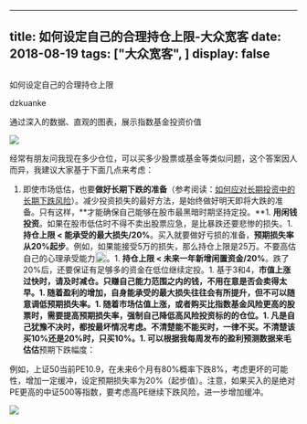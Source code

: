 
---
title:   如何设定自己的合理持仓上限-大众宽客
date: 2018-08-19
tags: ["大众宽客", ]
display: false
---


## 



如何设定自己的合理持仓上限




dzkuanke




通过深入的数据、直观的图表，展示指数基金投资价值


<img class="" data-copyright="0" data-ratio="0.7491666666666666" data-s="300,640" src="https://mmbiz.qpic.cn/mmbiz_jpg/PKw3FQPmhIj10VqnUZkAloicyqVZJOnuMlNf7EkdYAkYcFe3JKHyUSyOL10Tib91SAVXtaPqVLkDuichBTibfjVjpg/640?wx_fmt=jpeg" data-type="jpeg" data-w="1200" style=""/>



经常有朋友问我现在多少仓位，可以买多少股票或基金等类似问题，这个答案因人而异，我建议大家基于下面几点来考虑：


1. 即使市场低估，也要**做好长期下跌的准备**（参考阅读：[如何应对长期投资中的长期下跌风险](http://mp.weixin.qq.com/s?__biz=MzAwMTc1MDcwNw==&amp;mid=2648272839&amp;idx=1&amp;sn=1a5a3ef8d64854d2295ab552eb46bee2&amp;chksm=82f92c1bb58ea50d7fa08b67e587847451caa1d8a2be8d3c4506a0d11c47e6b96c9903ddec60&amp;scene=21#wechat_redirect)）。减少投资损失的最好方法，是始终做好明天即将大跌的准备。只有这样，**才能确保自己能够在股市最黑暗时期坚持定投。**1. **用闲钱投资**。如果在股市低估时不得不卖出股票应急，是比暴跌还要悲惨的损失。1. **持仓上限 &lt; 能承受的最大损失/20%**。买入就要做好亏损的准备，**预期损失率从20%起步**。例如，如果能接受5万的损失，那么持仓上限是25万。不要高估自己的心理承受能力<img src="https://res.wx.qq.com/mpres/htmledition/images/icon/common/emotion_panel/emoji_wx/2_05.png" data-ratio="1" data-w="20" style="display:inline-block;width:20px;vertical-align:text-bottom;"/>。1. **持仓上限 &lt; 未来一年新增闲置资金/20%**。跌了20%后，还要保证有足够多的资金在低位继续定投。1. 基于3和4，**市值上涨过快时，请及时减仓。**只赚自己能力范围之内的钱，不用在意是否会卖得太早。1. 随着盈利的增加，自身能承受的最大损失往往会有所提升，但不可以随意调低预期损失率。1. 随着市场估值上涨，或者购买比指数基金风险更高的股票时，需要提高预期损失率，强制自己降低高风险投资标的的仓位。1. 凡是自己犹豫不决时，都按最坏情况考虑。不清楚能不能买时，一律不买。不清楚该买10%还是20%时，只买10%。1. 可以根据我每周发布的盈利预测数据来**毛估估**预期下跌幅度：


例如，上证50当前PE10.9，在未来6个月有80%概率下跌8%，考虑更坏的可能性，增加一定缓冲，设定预期损失率为20%（起步值）。注意，如果买入的是绝对PE更高的中证500等指数，要考虑高PE继续下跌风险，进一步增加缓冲。

<img class="" data-copyright="0" data-ratio="0.11790393013100436" data-s="300,640" src="https://mmbiz.qpic.cn/mmbiz_png/PKw3FQPmhIj10VqnUZkAloicyqVZJOnuMWkeg6yVNKntlCL6kJ3fDZp8EunnDETwJpKDOicicEQGficLXGjk79UcIg/640?wx_fmt=png" data-type="png" data-w="916" style=""/>










